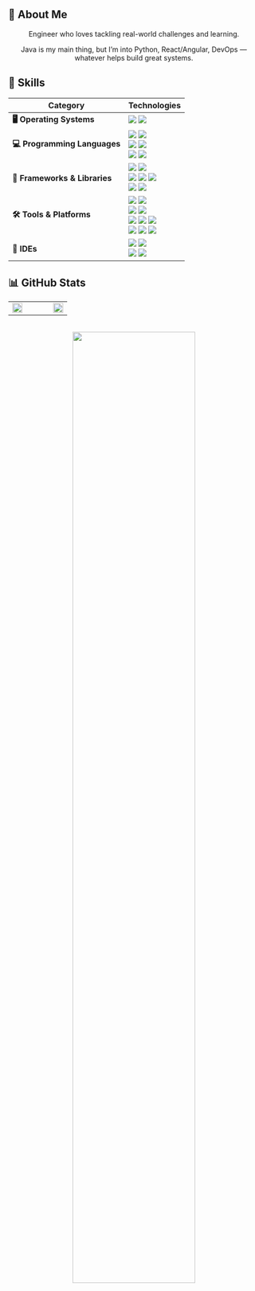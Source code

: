 ## 👋 About Me

<div align="center">
  <p>Engineer who loves tackling real-world challenges and learning.</p> 
  <p>Java is my main thing, but I’m into Python, React/Angular, DevOps — whatever helps build great systems.</p>
</div>

## 🧠 Skills

<div align="center">

| Category                      | Technologies                                                                                                                                                                                                                                                                                                                                                                                                                                                                                                                                                                                                                                                                                                                                                                                                                                                                                                                                                                                                                                                                                                                                                                                                   |
|-------------------------------|-----------------------------------------------------------------------------------------------------------------------------------------------------------------------------------------------------------------------------------------------------------------------------------------------------------------------------------------------------------------------------------------------------------------------------------------------------------------------------------------------------------------------------------------------------------------------------------------------------------------------------------------------------------------------------------------------------------------------------------------------------------------------------------------------------------------------------------------------------------------------------------------------------------------------------------------------------------------------------------------------------------------------------------------------------------------------------------------------------------------------------------------------------------------------------------------------------------------|
| **🖥 Operating Systems**      | ![](https://img.shields.io/badge/OS-Linux-informational?style=flat&logo=linux&logoColor=white&color=2bbc8a) [![](https://img.shields.io/badge/OS-macOS-informational?style=flat&logo=apple&logoColor=white&color=2bbc8a)](https://www.apple.com/macos)                                                                                                                                                                                                                                                                                                                                                                                                                                                                                                                                                                                                                                                                                                                                                                                                                                                                                                                                                          |
| **💻 Programming Languages**  | ![](https://img.shields.io/badge/Language-Java-informational?style=flat&logo=java&logoColor=white&color=2bbc8a) [![](https://img.shields.io/badge/Language-Python-informational?style=flat&logo=python&logoColor=white&color=2bbc8a)](https://www.python.org/)<br>![](https://img.shields.io/badge/Language-TypeScript-informational?style=flat&logo=typescript&logoColor=white&color=2bbc8a) ![](https://img.shields.io/badge/Language-JavaScript-informational?style=flat&logo=javascript&logoColor=white&color=2bbc8a)<br>![](https://img.shields.io/badge/Language-Dart-informational?style=flat&logo=dart&logoColor=white&color=2bbc8a) ![](https://img.shields.io/badge/Language-Shell-informational?style=flat&logo=gnu-bash&logoColor=white&color=2bbc8a)                                                                                                                                                                                                                                                                                                                                                                                                                                               |
| **🚀 Frameworks & Libraries** | [![](https://img.shields.io/badge/Framework-Spring-%236DB33F.svg?style=flat&logo=spring&logoColor=white&color=2bbc8a)](https://spring.io/) ![](https://img.shields.io/badge/Framework-Spring%20Boot-informational?style=flat&logo=spring-boot&logoColor=white&color=2bbc8a)<br>![](https://img.shields.io/badge/Framework-Flutter-informational?style=flat&logo=flutter&logoColor=white&color=2bbc8a) [![](https://img.shields.io/badge/Framework-FastAPI-informational?style=flat&logo=fastapi&logoColor=white&color=2bbc8a)](https://fastapi.tiangolo.com/) [![](https://img.shields.io/badge/Framework-Aiogram-informational?style=flat&logo=python&logoColor=white&color=2bbc8a)](https://github.com/aiogram/aiogram)<br>![](https://img.shields.io/badge/Framework-React-informational?style=flat&logo=react&logoColor=white&color=2bbc8a) ![](https://img.shields.io/badge/Framework-Angular-informational?style=flat&logo=angular&logoColor=white&color=2bbc8a)                                                                                                                                                                                                                                          |
| **🛠 Tools & Platforms**      | ![](https://img.shields.io/badge/Tools-GitHubActions-informational?style=flat&color=2bbc8a) ![](https://img.shields.io/badge/Tools-GitLab%20CI%2FCD-informational?style=flat&logo=gitlab&logoColor=white&color=2bbc8a)<br>![](https://img.shields.io/badge/Tools-Maven-informational?style=flat&logo=apache-maven&logoColor=white&color=2bbc8a) ![](https://img.shields.io/badge/Tools-Gradle-informational?style=flat&logo=gradle&logoColor=white&color=2bbc8a)<br>![](https://img.shields.io/badge/Tools-NiFi-informational?style=flat&logo=apache-nifi&logoColor=white&color=2bbc8a) ![](https://img.shields.io/badge/Tools-Keycloak-informational?style=flat&logo=keycloak&logoColor=white&color=2bbc8a) ![](https://img.shields.io/badge/Tools-Apache%20Kafka-informational?style=flat&logo=apache-kafka&logoColor=white&color=2bbc8a)<br>![](https://img.shields.io/badge/Tools-DevOps-informational?style=flat&logo=dev.to&logoColor=white&color=2bbc8a) ![](https://img.shields.io/badge/Tools-Kubernetes-informational?style=flat&logo=kubernetes&logoColor=white&color=2bbc8a) ![](https://img.shields.io/badge/Tools-Terraform-informational?style=flat&logo=terraform&logoColor=white&color=2bbc8a) |
| **🧰 IDEs**                   | ![](https://img.shields.io/badge/IDE-IntelliJ_IDEA-informational?style=flat&logo=intellij-idea&logoColor=white&color=2bbc8a) ![](https://img.shields.io/badge/IDE-PyCharm-informational?style=flat&logo=pycharm&logoColor=white&color=2bbc8a)<br>![](https://img.shields.io/badge/IDE-Visual_Studio_Code-informational?style=flat&logo=visual-studio-code&logoColor=white&color=2bbc8a) ![](https://img.shields.io/badge/IDE-Fleet-informational?style=flat&logoColor=white&color=2bbc8a)                                                                                                                                                                                                                                                                                                                                                                                                                                                                                                                                                                                                                                                                                                                       |

</div>

## 📊 GitHub Stats

<div align="center">
<table>
  <tr>
    <td>
      <img src="https://github-readme-stats.vercel.app/api?username=ih0r-d&show_icons=true" width="100%"  alt=""/>
    </td>
    <td width="30px"></td>
    <td>
      <img src="https://github-readme-stats.vercel.app/api/top-langs/?username=ih0r-d&layout=compact" width="100%"  alt=""/>
    </td>
  </tr>
</table>
</div>
<br/>

<div align="center">
  <img src="https://github-readme-streak-stats.herokuapp.com/?user=ih0r-d" width="70%"  alt=""/>
</div>

<br/>

<div align="center">
  <img src="https://readme-jokes.vercel.app/api?theme=vue&hideBorder"  alt=""/>
</div>

